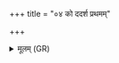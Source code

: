 +++
title = "०४ को ददर्श प्रथमम्"

+++
<details><summary>मूलम् (GR)</summary>

को ददर्श प्रथमं जायमानम्  
अस्थन्वन्तं यद् अनस्था बिभर्ति ।  
भूम्या असुर् असृग् आत्मा क्व स्वित्  
को विद्वांसम् उप गात् प्रष्टुम् एतत् ॥
</details>